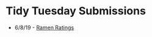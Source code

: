 # Tidy Tuesday Submissions

- 6/8/19 - [Ramen Ratings](https://github.com/catrwilliams/rprojects/blob/master/tidytuesday/Ramen_Ratings.Rmd)
